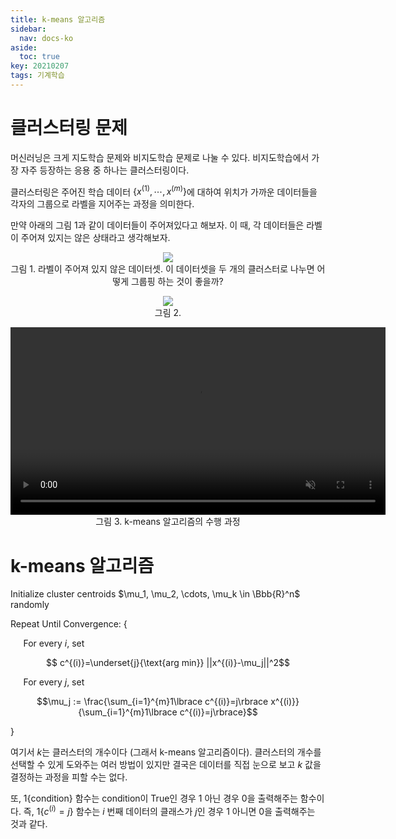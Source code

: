 ```yaml
---
title: k-means 알고리즘
sidebar:
  nav: docs-ko
aside:
  toc: true
key: 20210207
tags: 기계학습
---
```


# 클러스터링 문제

머신러닝은 크게 지도학습 문제와 비지도학습 문제로 나눌 수 있다. 비지도학습에서 가장 자주 등장하는 응용 중 하나는 클러스터링이다.

클러스터링은 주어진 학습 데이터 $\lbrace x^{(1)},\cdots,x^{(m)}\rbrace$에 대하여 위치가 가까운 데이터들을 각자의 그룹으로 라벨을 지어주는 과정을 의미한다.

만약 아래의 그림 1과 같이 데이터들이 주어져있다고 해보자. 이 때, 각 데이터들은 라벨이 주어져 있지는 않은 상태라고 생각해보자.

<p align = "center">
  <img src = "https://raw.githubusercontent.com/angeloyeo/angeloyeo.github.io/master/pics/2021-02-07-k_means/pic1.png">
  <br>
  그림 1. 라벨이 주어져 있지 않은 데이터셋. 이 데이터셋을 두 개의 클러스터로 나누면 어떻게 그룹핑 하는 것이 좋을까?
</p>

<p align = "center">
  <img src = "https://raw.githubusercontent.com/angeloyeo/angeloyeo.github.io/master/pics/2021-02-07-k_means/pic2.png">
  <br>
  그림 2. 
</p>

<p align = "center">
  <video width = "600" height = "auto" loop autoplay controls muted>
    <source src = "https://raw.githubusercontent.com/angeloyeo/angeloyeo.github.io/master/pics/2021-02-07-k_means/pic3.mp4">
  </video>
  <br>
  그림 3. k-means 알고리즘의 수행 과정
</p>

# k-means 알고리즘

 Initialize cluster centroids $\mu_1, \mu_2, \cdots, \mu_k \in \Bbb{R}^n$ randomly

 Repeat Until Convergence: {
 
 $\quad$ For every $i$, set
 
 $$ c^{(i)}=\underset{j}{\text{arg min}} ||x^{(i)}-\mu_j||^2$$

 $\quad$ For every $j$, set

 $$\mu_j := \frac{\sum_{i=1}^{m}1\lbrace c^{(i)}=j\rbrace x^{(i)}}{\sum_{i=1}^{m}1\lbrace c^{(i)}=j\rbrace}$$

 }

여기서 $k$는 클러스터의 개수이다 (그래서 k-means 알고리즘이다). 클러스터의 개수를 선택할 수 있게 도와주는 여러 방법이 있지만 결국은 데이터를 직접 눈으로 보고 $k$ 값을 결정하는 과정을 피할 수는 없다.

또, $1\lbrace \text{condition} \rbrace$ 함수는 condition이 True인 경우 1 아닌 경우 0을 출력해주는 함수이다. 즉, $1\lbrace c^{(i)}=j\rbrace$ 함수는 $i$ 번째 데이터의 클래스가 $j$인 경우 1 아니면 0을 출력해주는 것과 같다.
